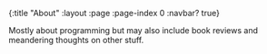 {:title "About"
 :layout :page
 :page-index 0
 :navbar? true}

Mostly about programming but may also include book reviews and meandering thoughts on other stuff.